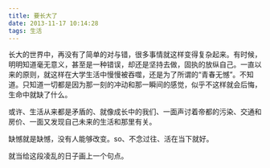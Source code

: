 ```yaml
---
title: 要长大了
date: 2013-11-17 10:14:28
tags: 生活
---
```


长大的世界中，再没有了简单的对与错，很多事情就这样变得复杂起来。有时候，明明知道毫无意义，甚至是一种错误，却还是坚持去做，固执的放纵自己。<!-- more -->一直以来的原则，就这样在大学生活中慢慢被吞噬，还是为了所谓的“青春无憾”。不知道。只知道一切都是因为那一刻的冲动和那一瞬间的感觉，似乎不这样就会后悔，生命中就缺了什么。

或许、生活从来都是矛盾的、就像成长中的我们、一面声讨着帝都的污染、交通和房价、一面又发现自己未来的生活和那里有关。

缺憾就是缺憾，没有人能够改变。so、不念过往、活在当下就好。

就当给这段凌乱的日子画上一个句点。